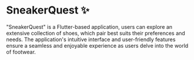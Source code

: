 # SneakerQuest ✨

"SneakerQuest" is a Flutter-based application, users can explore an extensive collection of shoes, which pair best suits their preferences and needs. The application's intuitive interface and user-friendly features ensure a seamless and enjoyable experience as users delve into the world of footwear.

